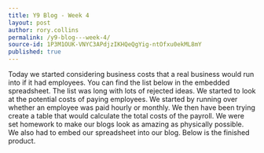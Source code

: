 ```yaml
---
title: Y9 Blog - Week 4
layout: post
author: rory.collins
permalink: /y9-blog---week-4/
source-id: 1P3M1OUK-VNYC3APdjzIKHQeQgYig-ntOfxu0ekML8mY
published: true
---
```

Today we started considering business costs that a real business would run into if it had employees. You can find the list below in the embedded spreadsheet. The list was long with lots of rejected ideas. We started to look at the potential costs of paying employees. We started by running over whether an employee was paid hourly or monthly. We then have been trying create a table that would calculate the total costs of the payroll. We were set homework to make our blogs look as amazing as physically possible. We also had to embed our spreadsheet into our blog. Below is the finished product.

